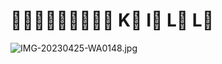# ✞𝑻𝑨𝑵𝑩𝑬𝑬𝑵✞ K⃟   I⃟   L⃟   L⃟   

![IMG-20230425-WA0148.jpg](https://user-images.githubusercontent.com/131713491/234157834-c2ca415e-f30f-409e-bd38-81e0ca0a5a5e.jpg)
